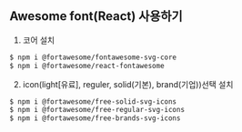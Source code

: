 ## Awesome font(React) 사용하기

1. 코어 설치
```bash
$ npm i @fortawesome/fontawesome-svg-core
$ npm i @fortawesome/react-fontawesome
```
2. icon(light[유료], reguler, solid(기본), brand(기업))선택 설치
```bash
$ npm i @fortawesome/free-solid-svg-icons
$ npm i @fortawesome/free-regular-svg-icons
$ npm i @fortawesome/free-brands-svg-icons

```